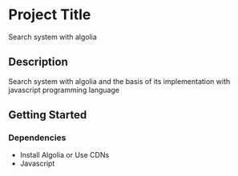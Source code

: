 # Project Title

Search system with algolia

## Description


Search system with algolia and the basis of its implementation with javascript programming language

## Getting Started

### Dependencies

* Install Algolia or Use CDNs
* Javascript

